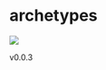 # archetypes

[![](https://jitpack.io/v/liccioni/archetypes.svg)](https://jitpack.io/#liccioni/archetypes)

v0.0.3